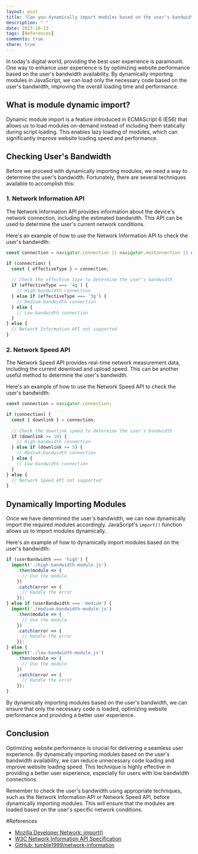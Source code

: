 ```yaml
---
layout: post
title: "Can you dynamically import modules based on the user's bandwidth availability in JavaScript?"
description: " "
date: 2023-10-13
tags: [References]
comments: true
share: true
---
```


In today's digital world, providing the best user experience is paramount. One way to enhance user experience is by optimizing website performance based on the user's bandwidth availability. By dynamically importing modules in JavaScript, we can load only the necessary code based on the user's bandwidth, improving the overall loading time and performance.

## What is module dynamic import?

Dynamic module import is a feature introduced in ECMAScript 6 (ES6) that allows us to load modules on-demand instead of including them statically during script loading. This enables lazy loading of modules, which can significantly improve website loading speed and performance.

## Checking User's Bandwidth

Before we proceed with dynamically importing modules, we need a way to determine the user's bandwidth. Fortunately, there are several techniques available to accomplish this:

### 1. Network Information API

The Network Information API provides information about the device's network connection, including the estimated bandwidth. This API can be used to determine the user's current network conditions.

Here's an example of how to use the Network Information API to check the user's bandwidth:

```javascript
const connection = navigator.connection || navigator.mozConnection || navigator.webkitConnection;

if (connection) {
  const { effectiveType } = connection;
   
  // Check the effective type to determine the user's bandwidth
  if (effectiveType === '4g') {
    // High-bandwidth connection
  } else if (effectiveType === '3g') {
    // Medium-bandwidth connection
  } else {
    // Low-bandwidth connection
  }
} else {
  // Network Information API not supported
}
```

### 2. Network Speed API

The Network Speed API provides real-time network measurement data, including the current download and upload speed. This can be another useful method to determine the user's bandwidth.

Here's an example of how to use the Network Speed API to check the user's bandwidth:

```javascript
const connection = navigator.connection;

if (connection) {
  const { downlink } = connection;
  
  // Check the downlink speed to determine the user's bandwidth
  if (downlink >= 10) {
    // High-bandwidth connection
  } else if (downlink >= 5) {
    // Medium-bandwidth connection
  } else {
    // Low-bandwidth connection
  }
} else {
  // Network Speed API not supported
}
```

## Dynamically Importing Modules

Once we have determined the user's bandwidth, we can now dynamically import the required modules accordingly. JavaScript's `import()` function allows us to import modules dynamically.

Here's an example of how to dynamically import modules based on the user's bandwidth:

```javascript
if (userBandwidth === 'high') {
  import('./high-bandwidth-module.js')
    .then(module => {
      // Use the module
    })
    .catch(error => {
      // Handle the error
    });
} else if (userBandwidth === 'medium') {
  import('./medium-bandwidth-module.js')
    .then(module => {
      // Use the module
    })
    .catch(error => {
      // Handle the error
    });
} else {
  import('./low-bandwidth-module.js')
    .then(module => {
      // Use the module
    })
    .catch(error => {
      // Handle the error
    });
}
```

By dynamically importing modules based on the user's bandwidth, we can ensure that only the necessary code is loaded, optimizing website performance and providing a better user experience.

## Conclusion

Optimizing website performance is crucial for delivering a seamless user experience. By dynamically importing modules based on the user's bandwidth availability, we can reduce unnecessary code loading and improve website loading speed. This technique is highly effective in providing a better user experience, especially for users with low bandwidth connections.

Remember to check the user's bandwidth using appropriate techniques, such as the Network Information API or Network Speed API, before dynamically importing modules. This will ensure that the modules are loaded based on the user's specific network conditions.

#References
- [Mozilla Developer Network: import()](https://developer.mozilla.org/en-US/docs/Web/JavaScript/Reference/Statements/import)
- [W3C Network Information API Specification](https://www.w3.org/TR/netinfo-api/)
- [GitHub: tumble1999/network-information](https://github.com/tumble1999/network-information)